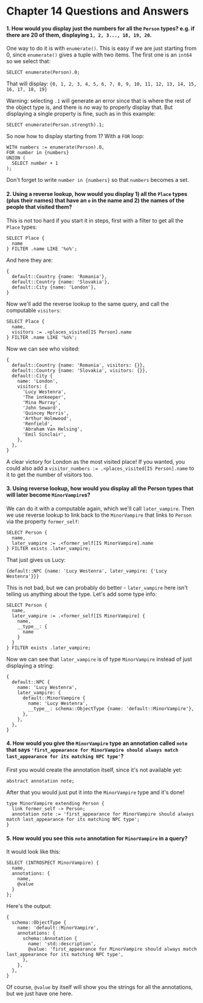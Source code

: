 # Chapter 14 Questions and Answers

#### 1. How would you display just the numbers for all the `Person` types? e.g. if there are 20 of them, displaying `1, 2, 3..., 18, 19, 20`.

One way to do it is with `enumerate()`. This is easy if we are just starting from 0, since `enumerate()` gives a tuple with two items. The first one is an `int64` so we select that:

```edgeql
SELECT enumerate(Person).0;
```

That will display: `{0, 1, 2, 3, 4, 5, 6, 7, 8, 9, 10, 11, 12, 13, 14, 15, 16, 17, 18, 19}`

Warning: selecting `.1` will generate an error since that is where the rest of the object type is, and there is no way to properly display that. But displaying a single property is fine, such as in this example:

```edgeql
SELECT enumerate(Person.strength).1;
```

So now how to display starting from 1? With a `FOR` loop:

```edgeql
WITH numbers := enumerate(Person).0,
FOR number in {numbers}
UNION (
  SELECT number + 1
);
```

Don't forget to write `number in {numbers}` so that `numbers` becomes a set.

#### 2. Using a reverse lookup, how would you display 1) all the `Place` types (plus their names) that have an `o` in the name and 2) the names of the people that visited them?

This is not too hard if you start it in steps, first with a filter to get all the `Place` types:

```edgeql
SELECT Place {
  name
} FILTER .name LIKE '%o%';
```

And here they are:

```edgeql
{
  default::Country {name: 'Romania'},
  default::Country {name: 'Slovakia'},
  default::City {name: 'London'},
}
```

Now we'll add the reverse lookup to the same query, and call the computable `visitors`:

```edgeql
SELECT Place {
  name,
  visitors := .<places_visited[IS Person].name
} FILTER .name LIKE '%o%';
```

Now we can see who visited:

```
{
  default::Country {name: 'Romania', visitors: {}},
  default::Country {name: 'Slovakia', visitors: {}},
  default::City {
    name: 'London',
    visitors: {
      'Lucy Westenra',
      'The innkeeper',
      'Mina Murray',
      'John Seward',
      'Quincey Morris',
      'Arthur Holmwood',
      'Renfield',
      'Abraham Van Helsing',
      'Emil Sinclair',
    },
  },
}
```

A clear victory for London as the most visited place! If you wanted, you could also add a `visitor_numbers := .<places_visited[IS Person].name` to it to get the number of visitors too.

#### 3. Using reverse lookup, how would you display all the Person types that will later become `MinorVampire`s?

We can do it with a computable again, which we'll call `later_vampire`. Then we use reverse lookup to link back to the `MinorVampire` that links to `Person` via the property `former_self`:

```edgeql
SELECT Person {
  name,
  later_vampire := .<former_self[IS MinorVampire].name
} FILTER exists .later_vampire;
```

That just gives us Lucy:

`{default::NPC {name: 'Lucy Westenra', later_vampire: {'Lucy Westenra'}}}`

This is not bad, but we can probably do better - `later_vampire` here isn't telling us anything about the type. Let's add some type info:

```edgeql
SELECT Person {
  name,
  later_vampire := .<former_self[IS MinorVampire] {
    name,
    __type__: {
      name
    }
  }
} FILTER exists .later_vampire;
```

Now we can see that `later_vampire` is of type `MinorVampire` instead of just displaying a string:

```
{
  default::NPC {
    name: 'Lucy Westenra',
    later_vampire: {
      default::MinorVampire {
        name: 'Lucy Westenra',
        __type__: schema::ObjectType {name: 'default::MinorVampire'},
      },
    },
  },
}
```

#### 4. How would you give the `MinorVampire` type an annotation called `note` that says `'first_appearance for MinorVampire should always match last_appearance for its matching NPC type'`?

First you would create the annotation itself, since it's not available yet:

```sdl
abstract annotation note;
```

After that you would just put it into the `MinorVampire` type and it's done!

```sdl
type MinorVampire extending Person {
  link former_self -> Person;
  annotation note := 'first_appearance for MinorVampire should always match last_appearance for its matching NPC type';
}
```

#### 5. How would you see this `note` annotation for `MinorVampire` in a query?

It would look like this:

```edgeql
SELECT (INTROSPECT MinorVampire) {
  name,
  annotations: {
    name,
    @value
  }
};
```

Here's the output:

```
{
  schema::ObjectType {
    name: 'default::MinorVampire',
    annotations: {
      schema::Annotation {
        name: 'std::description',
        @value: 'first_appearance for MinorVampire should always match last_appearance for its matching NPC type',
      },
    },
  },
}
```

Of course, `@value` by itself will show you the strings for all the annotations, but we just have one here.
